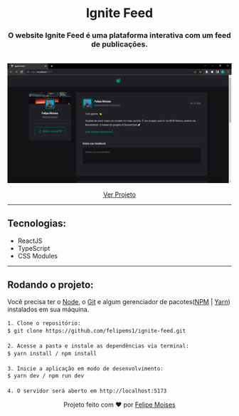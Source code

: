 <h1 align="center">Ignite Feed</h1>

<h3 align="center">
 O website Ignite Feed é uma plataforma interativa com um feed de publicações.
</h3> <br/>

<div align="center">
  <img src="./public/preview.png" alt="demonstração do projeto" >
</div>

<p align="center"><a href="https://app-ignite-feed.netlify.app/">Ver Projeto</a></p>

---

<h2>Tecnologias:</h2>

- ReactJS
- TypeScript
- CSS Modules

---

<h2>Rodando o projeto:</h2>

Você precisa ter o [Node](https://nodejs.org/en/), o [Git](https://git-scm.com/) e algum gerenciador de pacotes([NPM](https://docs.npmjs.com/downloading-and-installing-node-js-and-npm/) | [Yarn](https://classic.yarnpkg.com/lang/en/docs/install)) instalados em sua máquina.

```bash
1. Clone o repositório:
$ git clone https://github.com/felipems1/ignite-feed.git

2. Acesse a pasta e instale as dependências via terminal:
$ yarn install / npm install

3. Inicie a aplicação em modo de desenvolvimento:
$ yarn dev / npm run dev

4. O servidor será aberto em http://localhost:5173
```

<p align="center">Projeto feito com ❤️ por <a href="https://www.linkedin.com/in/felipems1/">Felipe Moises</a></p>
